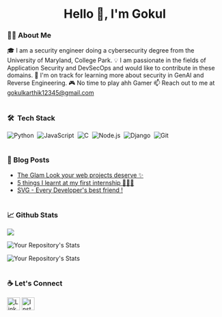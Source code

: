 <h1 align="center">Hello 🙌, I'm Gokul</h1>
<h3 align="center"></h3>

### 👨‍💻 About Me
🎓 I am a security engineer doing a cybersecurity degree from the University of Maryland, College Park. 
💡 I am passionate in the fields of Application Security and DevSecOps and would like to contribute in these domains. 
🌱 I'm on track for learning more about security in GenAI and Reverse Engineering. 
🎮 No time to play ahh Gamer 
📫 Reach out to me at [gokulkarthik12345@gmail.com](gokulkarthik12345@gmail.com) 

#

### 🛠 &nbsp;Tech Stack

![Python](https://img.shields.io/badge/-Python-05122A?style=flat&logo=python)&nbsp;
![JavaScript](https://img.shields.io/badge/-JavaScript-05122A?style=flat&logo=javascript)&nbsp;
![C](https://img.shields.io/badge/-C-05122A?style=flat&logo=C&logoColor=A8B9CC)&nbsp;
![Node.js](https://img.shields.io/badge/-Node.js-05122A?style=flat&logo=node.js)&nbsp;
![Django](https://img.shields.io/badge/-Django-05122A?style=flat&logo=django&logoColor=092E20)&nbsp;
![Git](https://img.shields.io/badge/-Git-05122A?style=flat&logo=git)&nbsp;

#

### 📕 Blog Posts
- [The Glam Look your web projects deserve ✨](https://dev.to/samyukthasudhakar/the-glam-look-your-web-projects-deserve-p59)
- [5 things I learnt at my first internship 👩🏽‍💻](https://dev.to/samyukthasudhakar/5-things-i-learnt-at-my-first-internship-2ook)
- [SVG - Every Developer's best friend !](https://dev.to/samyukthasudhakar/svg-every-developers-best-friend-101o)

#

### 📈 Github Stats
<img src="https://komarev.com/ghpvc/?username=goku007xx"/>

![Your Repository's Stats](https://github-readme-stats.vercel.app/api/top-langs/?username=goku007xx&theme=tokyonight)

![Your Repository's Stats](https://github-readme-stats.vercel.app/api?username=goku007xx&show_icons=true&theme=tokyonight)

#

### ☕ Let's Connect
<a href="https://www.linkedin.com/in/gokulkarthik2001"><img src="https://cdn.cdnlogo.com/logos/l/66/linkedin-icon.svg" alt="LinkedIn Account" width="30"/></a>
<a href="https://www.instagram.com/samyuktha._.sudhakar/"><img src="https://cdn.cdnlogo.com/logos/i/92/instagram.svg" alt="Instagram Account" width="30"/></a>
#
